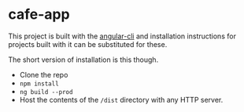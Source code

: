 # cafe-app

This project is built with the [angular-cli](https://github.com/angular/angular-cli) and installation instructions for projects built with it can be substituted for these.

The short version of installation is this though.
* Clone the repo
* `npm install`
* `ng build --prod`
* Host the contents of the `/dist` directory with any HTTP server.
